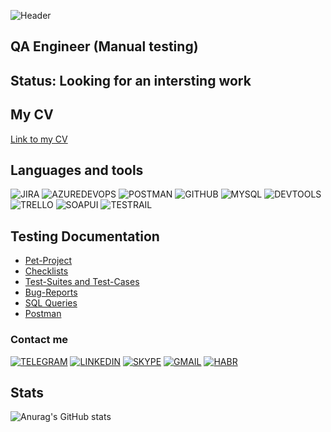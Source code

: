 ![Header](https://github.com/AAstashko/AAstashko/blob/main/assets/Neon_gif_2.gif)

## QA Engineer (Manual testing)

## Status: Looking for an intersting work

## My CV
[Link to my CV](https://drive.google.com/file/d/1CZSAGoHEaNtabvpy9jxiaLjl44hSzYPy/view?usp=share_link)

## Languages and tools
![JIRA](https://img.shields.io/badge/Jira-090909?style=for-the-badge&logo=jira&logoColor=136be1)
![AZUREDEVOPS](https://img.shields.io/badge/AzureDevOps-090909?style=for-the-badge&logo=AzureDevOps&logoColor=136be1)
![POSTMAN](https://img.shields.io/badge/Postman-090909?style=for-the-badge&logo=postman&logoColor=f76935)
![GITHUB](https://img.shields.io/badge/Github-090909?style=for-the-badge&logo=github&logoColor=8cc4d7)
![MYSQL](https://img.shields.io/badge/MySQL-090909?style=for-the-badge&logo=MySQL&logoColor=71b556)
![DEVTOOLS](https://img.shields.io/badge/DevTools-090909?style=for-the-badge&logo=googlechrome&logoColor=7d5fa6)
![TRELLO](https://img.shields.io/badge/Trello-090909?style=for-the-badge&logo=trello&logoColor=136be1)
![SOAPUI](https://img.shields.io/badge/SoapUI-090909?style=for-the-badge&logo=Soapui&logoColor=71b556)
![TESTRAIL](https://img.shields.io/badge/TestRail-090909?style=for-the-badge&logo=testrail&logoColor=71b556)

## Testing Documentation
- [Pet-Project](https://github.com/AAstashko/Pet-Project)
- [Checklists](https://github.com/AAstashko/Checklists)
- [Test-Suites and Test-Cases](https://github.com/AAstashko/Test-Suites-and-Test-Cases)
- [Bug-Reports](https://github.com/AAstashko/Bug-Reports)
- [SQL Queries](https://github.com/AAstashko/SQL-Queries)
- [Postman](https://github.com/AAstashko/Postman)

### Contact me
[![TELEGRAM](https://img.shields.io/badge/Telegram-090909?style=for-the-badge&logo=telegram&logoColor=31a5db)](https://t.me/trollentino/)
[![LINKEDIN](https://img.shields.io/badge/Linkedin-090909?style=for-the-badge&logo=linkedin&logoColor=0073b1)](https://www.linkedin.com/in/alexander-astashko?lipi=urn%3Ali%3Apage%3Ad_flagship3_profile_view_base_contact_details%3BddYQow4OT5GKCnWrJ0FHwQ%3D%3D)
[![SKYPE](https://img.shields.io/badge/skype-090909?style=for-the-badge&logo=skype&logoColor=f0073b1)](https://join.skype.com/invite/CeBKAKluFdXm)
[![GMAIL](https://img.shields.io/badge/Mail-090909?style=for-the-badge&logo=gmail&logoColor=f70000)](mailto:astashko.a@gmail.com/)
[![HABR](https://img.shields.io/badge/HABR-090909?style=for-the-badge&logo=habr&logoColor=f0073b1)](https://career.habr.com/trollentino)

## Stats
![Anurag's GitHub stats](https://github-readme-stats.vercel.app/api?username=AAstashko&theme=midnight-purple&show_icons=true)